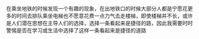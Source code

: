 在乘坐地铁的时候发现一个有趣的现象，在出地铁口的时候大部分人都是宁愿花更多的时间去排队乘坐电梯也不愿意花费一点力气去走楼梯，即使楼梯并不长，或许是人们潜在思想在主导人们的选择，选择一条看起来是捷径的路，因此我需要时时警惕是否在学习或生活中选择了这样一条看起来是捷径的道路